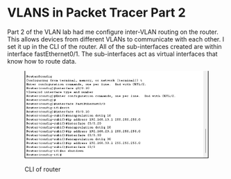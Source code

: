 # VLANS in Packet Tracer Part 2

Part 2 of the VLAN lab had me configure inter-VLAN routing on the router. This allows devices from different VLANs to communicate with each other. I set it up in the CLI of the router. All of the sub-interfaces created are within interface fastEthernet0/1. The sub-interfaces act as virtual interfaces that know how to route data.

<figure><img src="../../.gitbook/assets/CLI code for inter-vlan routing on a router.png" alt=""><figcaption><p>CLI of router</p></figcaption></figure>
